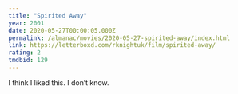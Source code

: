 ```yaml
---
title: "Spirited Away"
year: 2001
date: 2020-05-27T00:00:05.000Z
permalink: /almanac/movies/2020-05-27-spirited-away/index.html
link: https://letterboxd.com/rknightuk/film/spirited-away/
rating: 2
tmdbid: 129
---
```


I think I liked this. I don’t know.